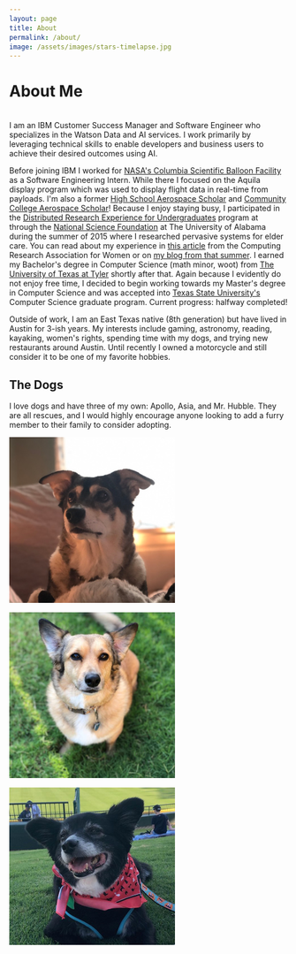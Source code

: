 ```yaml
---
layout: page
title: About
permalink: /about/
image: /assets/images/stars-timelapse.jpg
---
```


# About Me
<br />
I am an IBM Customer Success Manager and Software Engineer who specializes in the Watson Data and AI services. I work primarily by leveraging technical skills to enable developers and business users to achieve their desired outcomes using AI.

Before joining IBM I worked for [NASA's Columbia Scientific Balloon Facility](http://www.csbf.nasa.gov) as a Software Engineering Intern. While there I focused on the Aquila display program which was used to display flight data in real-time from payloads. I'm also a former [High School Aerospace Scholar](https://www.nasa.gov/centers/johnson/stem/High_School_Aerospace_Scholars.html) and [Community College Aerospace Scholar](https://www.nasa.gov/centers/johnson/stem/NASA_Community_College_Aerospace_Scholars.html)! Because I enjoy staying busy, I participated in the [Distributed Research Experience for Undergraduates](https://cra.org/cra-wp/dreu/) program at through the [National Science Foundation](http://www.nsf.gov) at The University of Alabama during the summer of 2015 where I researched pervasive systems for elder care. You can read about my experience in [this article](https://cra.org/profiles-women-computing-morgan-carroll/) from the Computing Research Association for Women or on [my blog from that summer](https://mcarroll15.weebly.com/). I earned my Bachelor's degree in Computer Science (math minor, woot) from [The University of Texas at Tyler](http://www.uttyler.edu) shortly after that. Again because I evidently do not enjoy free time, I decided to begin working towards my Master's degree in Computer Science and was accepted into [Texas State University's](https://www.txstate.edu/) Computer Science graduate program. Current progress: halfway completed!

Outside of work, I am an East Texas native (8th generation) but have lived in Austin for 3-ish years. My interests include gaming, astronomy, reading, kayaking, women's rights, spending time with my dogs, and trying new restaurants around Austin. Until recently I owned a motorcycle and still consider it to be one of my favorite hobbies.

## The Dogs

I love dogs and have three of my own: Apollo, Asia, and Mr. Hubble. They are all rescues, and I would highly encourage anyone looking to add a furry member to their family to consider adopting.

!["Apollo is 10 years young, and I adopted her when she was only 6 weeks old. She likes to follow me everywhere I go!"](/assets/images/dogs-apollo.jpg)

!["Mr. Hubble is the most sociable of the three. He even has his own Instagram account: @mrhubble He is 8 years old and was adopted in 2013."](/assets/images/dogs-mrhubble.jpeg)

!["The newest edition, Asia! My husband and I adopted her in 2019, and as of 2020 she is 12 years young. She loves sleeping and snacking, as we all do."](/assets/images/dogs-asia.png)

